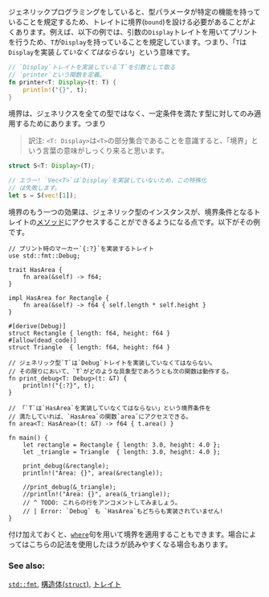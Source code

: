<!-- When working with generics, the type parameters often must use traits as *bounds* to
stipulate what functionality a type implements. For example, the following
example uses the trait `Display` to print and so it requires `T` to be bound
by `Display`; that is, `T` *must* implement `Display`. -->
ジェネリックプログラミングをしていると、型パラメータが特定の機能を持っていることを規定するため、トレイトに境界(`bound`)を設ける必要があることがよくあります。例えば、以下の例では、引数の`Display`トレイトを用いてプリントを行うため、`T`が`Display`を持っていることを規定しています。つまり、「`T`は`Display`を実装*していなくてはならない*」という意味です。

``` rust
// `Display`トレイトを実装している`T`を引数として取る
// `printer`という関数を定義。
fn printer<T: Display>(t: T) {
    println!("{}", t);
}
```

<!-- Bounding restricts the generic to types that conform to the bounds. That is: -->
境界は、ジェネリクスを全ての型ではなく、一定条件を満たす型に対してのみ適用するためにあります。つまり

> 訳注: `<T: Display>`は`<T>`の部分集合であることを意識すると、「境界」という言葉の意味がしっくり来ると思います。

``` rust
struct S<T: Display>(T);

// エラー! `Vec<T>`は`Display`を実装していないため、この特殊化
// は失敗します。
let s = S(vec![1]);
```

<!-- Another effect of bounding is that generic instances are allowed to access the
[methods] of traits specified in the bounds. For example: -->
境界のもう一つの効果は、ジェネリック型のインスタンスが、境界条件となるトレイトの[メソッド][methods]にアクセスすることができるようになる点です。以下がその例です。

``` rust,editable
// プリント時のマーカー`{:?}`を実装するトレイト
use std::fmt::Debug;

trait HasArea {
    fn area(&self) -> f64;
}

impl HasArea for Rectangle {
    fn area(&self) -> f64 { self.length * self.height }
}

#[derive(Debug)]
struct Rectangle { length: f64, height: f64 }
#[allow(dead_code)]
struct Triangle  { length: f64, height: f64 }

// ジェネリック型`T`は`Debug`トレイトを実装していなくてはならない。
// その限りにおいて、`T`がどのような具象型であろうとも次の関数は動作する。
fn print_debug<T: Debug>(t: &T) {
    println!("{:?}", t);
}

// 「`T`は`HasArea`を実装していなくてはならない」という境界条件を
// 満たしていれば、`HasArea`の関数`area`にアクセスできる。
fn area<T: HasArea>(t: &T) -> f64 { t.area() }

fn main() {
    let rectangle = Rectangle { length: 3.0, height: 4.0 };
    let _triangle = Triangle  { length: 3.0, height: 4.0 };

    print_debug(&rectangle);
    println!("Area: {}", area(&rectangle));

    //print_debug(&_triangle);
    //println!("Area: {}", area(&_triangle));
    // ^ TODO: これらの行をアンコメントしてみましょう。
    // | Error: `Debug` も `HasArea`もどちらも実装されていません!
}

```

<!-- As an additional note, [`where`][where] clauses can also be used to apply bounds in
some cases to be more expressive. -->
付け加えておくと、[`where`][where]句を用いて境界を適用することもできます。場合によってはこちらの記法を使用したほうが読みやすくなる場合もあります。

### See also:

[`std::fmt`][fmt], [構造体(`struct`)][structs], [トレイト][traits]

[fmt]: ../hello/print.html
[methods]: ../fn/methods.html
[structs]: ../custom_types/structs.html
[traits]: ../trait.html
[where]: ../generics/where.html
